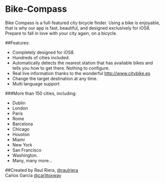 # Bike-Compass

Bike Compass is a full-featured city bicycle finder. Using a bike is enjoyable, that is why our app is fast, beautiful, and designed exclusively for iOS8. Prepare to fall in love with your city again, on a bicycle.

##Features:

- Completely designed for iOS8.
- Hundreds of cities included.
- Automatically detects the nearest station that has available bikes and tells you how to get there. Nothing to configure.
- Real live information thanks to the wonderful http://www.citybike.es
- Change the target destination at any time.
- Multi language support

###More than 150 cities, including:

- Dublin
- London
- Paris
- Rome
- Barcelona
- Chicago
- Houston
- Miami
- New York
- San Francisco
- Washington.
- Many, many more...

##Created by
Raul Riera, [@raulriera](http://twitter.com/raulriera)  
Carlos Garcia [@carlitoxway](http://twitter.com/carlitoxway)
